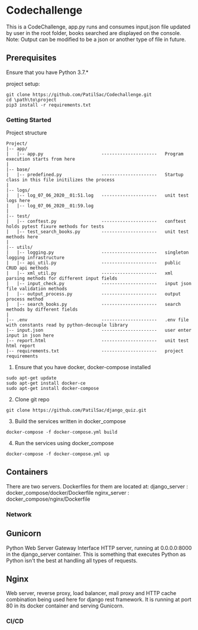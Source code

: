# Codechallenge

This is a CodeChallenge, app.py runs and consumes input.json file updated by user in the root folder, books searched are displayed on the console. 
Note: Output can be modified to be a json or another type of file in future.


## Prerequisites

Ensure that you have Python 3.7.*

project setup:

```
git clone https://github.com/PatilSac/Codechallenge.git
cd \path\to\project
pip3 install -r requirements.txt
```

### Getting Started

Project structure

```
Project/
|-- app/
|   |-- app.py                      ---------------------   Program execution starts from here
|
|-- base/
|   |-- predefined.py               ---------------------   Startup class in this file initilizes the process
|
|-- logs/
|   |-- log_07_06_2020__01:51.log   ---------------------   unit test logs here
|   |-- log_07_06_2020__01:59.log
|
|-- test/
|   |-- conftest.py                 ---------------------   conftest holds pytest fixure methods for tests
|   |-- test_search_books.py        ---------------------   unit test methods here
|
|-- utils/
|   |-- logging.py                  ---------------------   singleton logging infrastructure
|   |-- api_util.py                 ---------------------   public CRUD api methods
|   |-- xml_util.py                 ---------------------   xml parsing methods for different input fields
|   |-- input_check.py              ---------------------   input json file validation methods
|   |-- output_process.py           ---------------------   output process method
|   |-- search_books.py             ---------------------   search methods by different fields
|
|-- .env                            ---------------------   .env file with constants read by python-decouple library
|-- input.json                      ---------------------   user enter input in json here
|-- report.html                     ---------------------   unit test html report
|-- requirements.txt                ---------------------   project requirements

```

1. Ensure that you have docker, docker-compose installed
```
sudo apt-get update
sudo apt-get install docker-ce
sudo apt-get install docker-compose
```
2. Clone git repo
```
git clone https://github.com/PatilSac/django_quiz.git
```
3. Build the services written in docker_compose
```
docker-compose -f docker-compose.yml build
```
4. Run the services using docker_compose
```
docker-compose -f docker-compose.yml up
```

## Containers

There are two servers. Dockerfiles for them are located at:
django_server : docker_compose/docker/Dockerfile
nginx_server  : docker_compose/nginx/Dockerfile


### Network

## Gunicorn
Python Web Server Gateway Interface HTTP server, running at 0.0.0.0:8000 in the django_server container. This is something that executes Python as Python isn't the best at handling all types of requests.

## Nginx
Web server, reverse proxy, load balancer, mail proxy and HTTP cache combination being used here for django rest framework. It is running at port 80 in its docker container and serving Gunicorn.

### CI/CD

